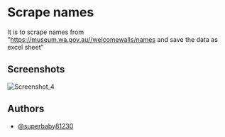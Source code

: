 # Scrape names

It is to scrape names from "https://museum.wa.gov.au//welcomewalls/names and save the data as excel sheet" 


## Screenshots

![Screenshot_4](https://user-images.githubusercontent.com/130586413/232873301-a347fbfc-bf01-4d12-8b7b-e23e164a46b5.png)

## Authors

- [@superbaby81230](https://www.github.com/superbaby81230)
